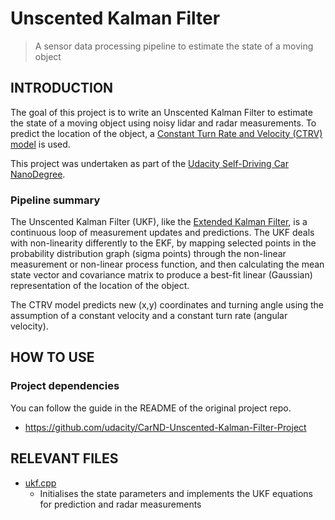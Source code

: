 # Unscented Kalman Filter
> A sensor data processing pipeline to estimate the state of a moving object

## INTRODUCTION
The goal of this project is to write an Unscented Kalman Filter to estimate the state of a moving object using noisy lidar and radar measurements. To predict the location of the object, a [Constant Turn Rate and Velocity (CTRV) model](https://www.researchgate.net/publication/4370048_Comparison_and_evaluation_of_advanced_motion_models_for_vehicle_tracking) is used.

This project was undertaken as part of the [Udacity Self-Driving Car NanoDegree](https://eu.udacity.com/course/self-driving-car-engineer-nanodegree--nd013).

### Pipeline summary
The Unscented Kalman Filter (UKF), like the [Extended Kalman Filter](https://github.com/josahe/extended-kalman-filter), is a continuous loop of measurement updates and predictions. The UKF deals with non-linearity differently to the EKF, by mapping selected points in the probability distribution graph (sigma points) through the non-linear measurement or non-linear process function, and then calculating the mean state vector and covariance matrix to produce a best-fit linear (Gaussian) representation of the location of the object.

The CTRV model predicts new (x,y) coordinates and turning angle using the assumption of a constant velocity and a constant turn rate (angular velocity).

## HOW TO USE
### Project dependencies
You can follow the guide in the README of the original project repo.
* https://github.com/udacity/CarND-Unscented-Kalman-Filter-Project

## RELEVANT FILES
* [ukf.cpp](src/ukf.cpp)
  * Initialises the state parameters and implements the UKF equations for prediction and radar measurements
